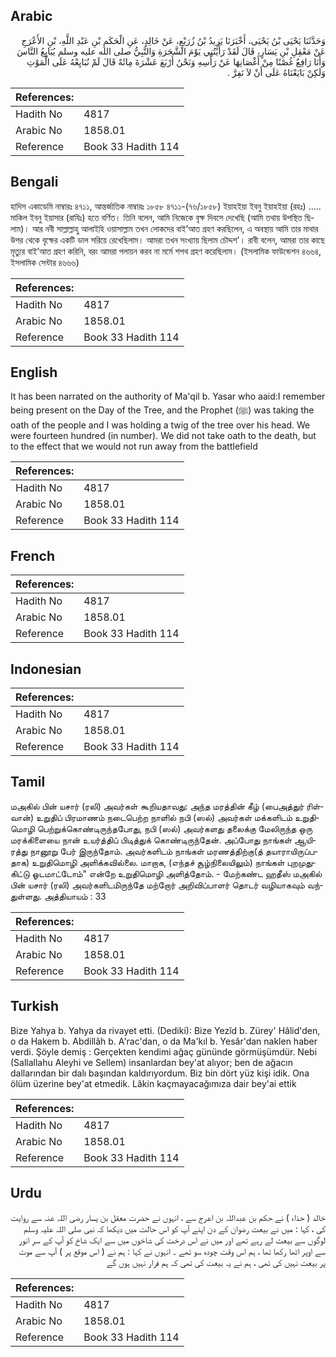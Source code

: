 ## Arabic


<div dir="rtl" lang="ar" style={{fontSize:'larger',backgroundColor:'#f8f9fa',padding:20}}>
وَحَدَّثَنَا يَحْيَى بْنُ يَحْيَى، أَخْبَرَنَا يَزِيدُ بْنُ زُرَيْعٍ، عَنْ خَالِدٍ، عَنِ الْحَكَمِ بْنِ عَبْدِ اللَّهِ، بْنِ الأَعْرَجِ عَنْ مَعْقِلِ بْنِ يَسَارٍ، قَالَ لَقَدْ رَأَيْتُنِي يَوْمَ الشَّجَرَةِ وَالنَّبِيُّ صلى الله عليه وسلم يُبَايِعُ النَّاسَ وَأَنَا رَافِعٌ غُصْنًا مِنْ أَغْصَانِهَا عَنْ رَأْسِهِ وَنَحْنُ أَرْبَعَ عَشْرَةَ مِائَةً قَالَ لَمْ نُبَايِعْهُ عَلَى الْمَوْتِ وَلَكِنْ بَايَعْنَاهُ عَلَى أَنْ لاَ نَفِرَّ ‏.‏
</div>
<div style={{backgroundColor:'#f8f9fa',padding:20, marginBottom: 10}}><table> <thead> <tr> <th>References:</th> <th></th> </tr> </thead> <tbody><tr><td>Hadith No</td><td>4817</td></tr><tr><td>Arabic No</td><td>1858.01</td></tr><tr><td>Reference</td><td>Book 33 Hadith 114</td></tr></tbody></table></div>

## Bengali


<div dir="ltr" lang="bn" style={{fontSize:'larger',backgroundColor:'#f8f9fa',padding:20}}>
হাদিস একাডেমি নাম্বারঃ ৪৭১১, আন্তর্জাতিক নাম্বারঃ ১৮৫৮ ৪৭১১-(৭৬/১৮৫৮) ইয়াহইয়া ইবনু ইয়াহইয়া (রহঃ) ..... মাকিল ইবনু ইয়াসার (রাযিঃ) হতে বর্ণিত। তিনি বলেন, আমি নিজেকে বৃক্ষ দিবসে দেখেছি (আমি তথায় উপস্থিত ছিলাম)। আর নবী সাল্লাল্লাহু আলাইহি ওয়াসাল্লাম তখন লোকদের বাই’আত গ্রহণ করছিলেন, এ অবস্থায় আমি তার মাথার উপর থেকে বৃক্ষের একটি ডাল সরিয়ে রেখেছিলাম। আমরা তখন সংখ্যায় ছিলাম চৌদ্দশ'। রাবী বলেন, আমরা তার কাছে মৃত্যুর বাই’আত গ্রহণ করিনি, বরং আমরা পলায়ন করব না মর্মে শপথ গ্রহণ করেছিলাম। (ইসলামিক ফাউন্ডেশন ৪৬৬৪, ইসলামিক সেন্টার ৪৬৬৬)
</div>
<div style={{backgroundColor:'#f8f9fa',padding:20, marginBottom: 10}}><table> <thead> <tr> <th>References:</th> <th></th> </tr> </thead> <tbody><tr><td>Hadith No</td><td>4817</td></tr><tr><td>Arabic No</td><td>1858.01</td></tr><tr><td>Reference</td><td>Book 33 Hadith 114</td></tr></tbody></table></div>

## English


<div dir="ltr" lang="en" style={{fontSize:'larger',backgroundColor:'#f8f9fa',padding:20}}>
It has been narrated on the authority of Ma'qil b. Yasar who aaid:I remember being present on the Day of the Tree, and the Prophet (ﷺ) was taking the oath of the people and I was holding a twig of the tree over his head. We were fourteen hundred (in number). We did not take oath to the death, but to the effect that we would not run away from the battlefield
</div>
<div style={{backgroundColor:'#f8f9fa',padding:20, marginBottom: 10}}><table> <thead> <tr> <th>References:</th> <th></th> </tr> </thead> <tbody><tr><td>Hadith No</td><td>4817</td></tr><tr><td>Arabic No</td><td>1858.01</td></tr><tr><td>Reference</td><td>Book 33 Hadith 114</td></tr></tbody></table></div>

## French


<div dir="ltr" lang="fr" style={{fontSize:'larger',backgroundColor:'#f8f9fa',padding:20}}>

</div>
<div style={{backgroundColor:'#f8f9fa',padding:20, marginBottom: 10}}><table> <thead> <tr> <th>References:</th> <th></th> </tr> </thead> <tbody><tr><td>Hadith No</td><td>4817</td></tr><tr><td>Arabic No</td><td>1858.01</td></tr><tr><td>Reference</td><td>Book 33 Hadith 114</td></tr></tbody></table></div>

## Indonesian


<div dir="ltr" lang="id" style={{fontSize:'larger',backgroundColor:'#f8f9fa',padding:20}}>

</div>
<div style={{backgroundColor:'#f8f9fa',padding:20, marginBottom: 10}}><table> <thead> <tr> <th>References:</th> <th></th> </tr> </thead> <tbody><tr><td>Hadith No</td><td>4817</td></tr><tr><td>Arabic No</td><td>1858.01</td></tr><tr><td>Reference</td><td>Book 33 Hadith 114</td></tr></tbody></table></div>

## Tamil


<div dir="ltr" lang="ta" style={{fontSize:'larger',backgroundColor:'#f8f9fa',padding:20}}>
மஅகில் பின் யசார் (ரலி) அவர்கள் கூறியதாவது: அந்த மரத்தின் கீழ் (பைஅத்துர் ரிள்வான்) உறுதிப் பிரமாணம் நடைபெற்ற நாளில் நபி (ஸல்) அவர்கள் மக்களிடம் உறுதிமொழி பெற்றுக்கொண்டிருந்தபோது, நபி (ஸல்) அவர்களது தலைக்கு மேலிருந்த ஒரு மரக்கிளையை நான் உயர்த்திப் பிடித்துக் கொண்டிருந்தேன். அப்போது நாங்கள் ஆயிரத்து நானூறு பேர் இருந்தோம். அவர்களிடம் நாங்கள் மரணத்திற்கு(த் தயாராயிருப்பதாக) உறுதிமொழி அளிக்கவில்லை. மாறாக, (எந்தச் சூழ்நிலையிலும்) நாங்கள் புறமுதுகிட்டு ஓடமாட்டோம்" என்றே உறுதிமொழி அளித்தோம். - மேற்கண்ட ஹதீஸ் மஅகில் பின் யசார் (ரலி) அவர்களிடமிருந்தே மற்றோர் அறிவிப்பாளர் தொடர் வழியாகவும் வந்துள்ளது. அத்தியாயம் : 33
</div>
<div style={{backgroundColor:'#f8f9fa',padding:20, marginBottom: 10}}><table> <thead> <tr> <th>References:</th> <th></th> </tr> </thead> <tbody><tr><td>Hadith No</td><td>4817</td></tr><tr><td>Arabic No</td><td>1858.01</td></tr><tr><td>Reference</td><td>Book 33 Hadith 114</td></tr></tbody></table></div>

## Turkish


<div dir="ltr" lang="tr" style={{fontSize:'larger',backgroundColor:'#f8f9fa',padding:20}}>
Bize Yahya b. Yahya da rivayet etti. (Dediki): Bize Yezîd b. Zürey' Hâlid'den, o da Hakem b. Abdillâh b. A'rac'dan, o da Ma'kıl b. Yesâr'dan naklen haber verdi. Şöyle demiş : Gerçekten kendimi ağaç gününde görmüşümdür. Nebi (Sallallahu Aleyhi ve Sellem) insanlardan bey'at alıyor; ben de ağacın dallarından bir dalı başından kaldırıyordum. Biz bin dört yüz kişi idik. Ona ölüm üzerine bey'at etmedik. Lâkin kaçmayacağımıza dair bey'ai ettik
</div>
<div style={{backgroundColor:'#f8f9fa',padding:20, marginBottom: 10}}><table> <thead> <tr> <th>References:</th> <th></th> </tr> </thead> <tbody><tr><td>Hadith No</td><td>4817</td></tr><tr><td>Arabic No</td><td>1858.01</td></tr><tr><td>Reference</td><td>Book 33 Hadith 114</td></tr></tbody></table></div>

## Urdu


<div dir="rtl" lang="ur" style={{fontSize:'larger',backgroundColor:'#f8f9fa',padding:20}}>
خالد ( حذاء ) نے حکم بن عبداللہ بن اعرج سے ، انہوں نے حضرت معقل بن یسار رضی اللہ عنہ سے روایت کی ، کہا : میں نے بیعت رضوان کے دن اپنے آپ کو اس حالت میں دیکھا کہ نبی صلی اللہ علیہ وسلم لوگوں سے بیعت لے رہے تھے اور میں نے اس درخت کی شاخوں میں سے ایک شاخ کو آپ کے سر انور سے اوپر اٹھا رکھا تھا ، ہم اس وقت چودہ سو تھے ۔ انہوں نے کہا : ہم نے ( اس موقع پر ) آپ سے موت پر بیعت نہیں کی تھی ، ہم نے یہ بیعت کی تھی کہ ہم فرار نہیں ہوں گے
</div>
<div style={{backgroundColor:'#f8f9fa',padding:20, marginBottom: 10}}><table> <thead> <tr> <th>References:</th> <th></th> </tr> </thead> <tbody><tr><td>Hadith No</td><td>4817</td></tr><tr><td>Arabic No</td><td>1858.01</td></tr><tr><td>Reference</td><td>Book 33 Hadith 114</td></tr></tbody></table></div>